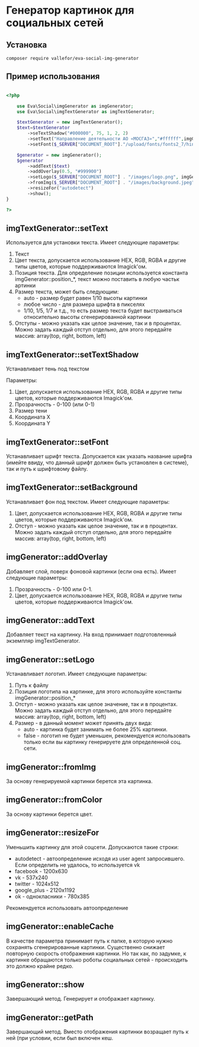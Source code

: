 # Генератор картинок для социальных сетей

## Установка

`composer require vallefor/eva-social-img-generator`


## Пример использования

```php

<?php 

    use Eva\Social\imgGenerator as imgGenerator;
    use Eva\Social\imgTextGenerator as imgTextGenerator;

	$textGenerator = new imgTextGenerator();
	$text=$textGenerator
		->seTextShadow("#000000", 75, 1, 2, 2)
		->setText("Направление деятельности АО «МОСГАЗ»","#ffffff",imgGenerator::position_left_bottom,"auto",'5%')
		->setFont($_SERVER["DOCUMENT_ROOT"]."/upload/fonts/fonts2_7/hinted-PTF55F.ttf");

	$generator = new imgGenerator();
	$generator
		->addText($text)
		->addOverlay(0.5, "#999900")
		->setLogo($_SERVER["DOCUMENT_ROOT"] . "/images/logo.png", imgGenerator::position_left_top, "5%",'auto')
		->fromImg($_SERVER["DOCUMENT_ROOT"] . "/images/background.jpeg")
		->resizeFor("autodetect")
		->show();
}

?>
```

## imgTextGenerator::setText

Используется для установки текста. Имеет следующие параметры:

1. Текст
2. Цвет текста, допускается использование HEX, RGB, RGBA и другие типы цветов, которые поддерживаются Imagick'ом.
3. Позиция текста. Для определение позиции используется константа imgGenerator::position_*, текст можно поставить в любую частьк артинки
4. Размер текста, может быть следующим:
    * auto - размер будет равен 1/10 высоты картинки
    * любое число - для размера шрифта в пикселях
    * 1/10, 1/5, 1/7 и т.д., то есть размер текста будет выстраиваться относительно высоты сгенерированной картинки
5. Отступы - можно указать как целое значение, так и в процентах. Можно задать каждый отступ отдельно, для этого передайте массив: array(top, right, bottom, left)

## imgTextGenerator::setTextShadow

Устанавливает тень под текстом

Параметры:

1. Цвет, допускается использование HEX, RGB, RGBA и другие типы цветов, которые поддерживаются Imagick'ом.
2. Прозрачность - 0-100 (или 0-1)
3. Размер тени
4. Координата X
5. Координата Y

## imgTextGenerator::setFont

Устанавливает шрифт текста. Допускается как указать название шрифта (имейте ввиду, что данный шрифт должен быть установлен в системе), так и путь к шрифтовому файлу.

## imgTextGenerator::setBackground

Устанавливает фон под текстом. Имеет следующие параметры:
1. Цвет, допускается использование HEX, RGB, RGBA и другие типы цветов, которые поддерживаются Imagick'ом.
2. Отступ - можно указать как целое значение, так и в процентах. Можно задать каждый отступ отдельно, для этого передайте массив: array(top, right, bottom, left)

## imgGenerator::addOverlay

Добавляет слой, поверх фоновой картинки (если она есть). Имеет следующие параметры:

1. Прозрачность - 0-100 или 0-1.
2. Цвет, допускается использование HEX, RGB, RGBA и другие типы цветов, которые поддерживаются Imagick'ом.

## imgGenerator::addText

Добавляет текст на картинку. На вход принимает подготовленный экземпляр imgTextGenerator.

## imgGenerator::setLogo

Устанавливает логотип. Имеет следующие параметры:

1. Путь к файлу
2. Позиция логотипа на картинке, для этого используйте константы imgGenerator::position_*
3. Отступ - можно указать как целое значение, так и в процентах. Можно задать каждый отступ отдельно, для этого передайте массив: array(top, right, bottom, left)
4. Размер - в данный момент может принять двух вида:
    * auto - картинка будет занимать не более 25% картинки.
    * false - логотип не будет уменьшен, рекомендуется использовать только если вы картинку генерируете для определенной соц. сети.
    
## imgGenerator::fromImg

За основу генерируемой картинки берется эта картинка.


## imgGenerator::fromColor

За основу картинки берется цвет.

## imgGenerator::resizeFor

Уменьшить картинку для этой соцсети. Допускаются такие строки:

* autodetect - автоопределение исходя из user agent запросившего. Если определить не удалось, то используется vk
* facebook - 1200x630
* vk - 537x240
* twitter - 1024x512
* google_plus - 2120x1192
* ok - однокласники - 780x385

Рекомендуется использовать автоопределение

## imgGenerator::enableCache

В качестве параметра принимает путь к папке, в которую нужно сохранять сгенерированные картинки. Существенно снижает повторную скорость отображения картинки. Но так как, по задумке, к картинке обращаются только роботы социальных сетей - происходить это должно крайне редко.

## imgGenerator::show

Завершающий метод. Генерирует и отображает картинку.

## imgGenerator::getPath

Завершающий метод. Вместо отображения картинки возращает путь к ней (при условии, если был включен кеш.


